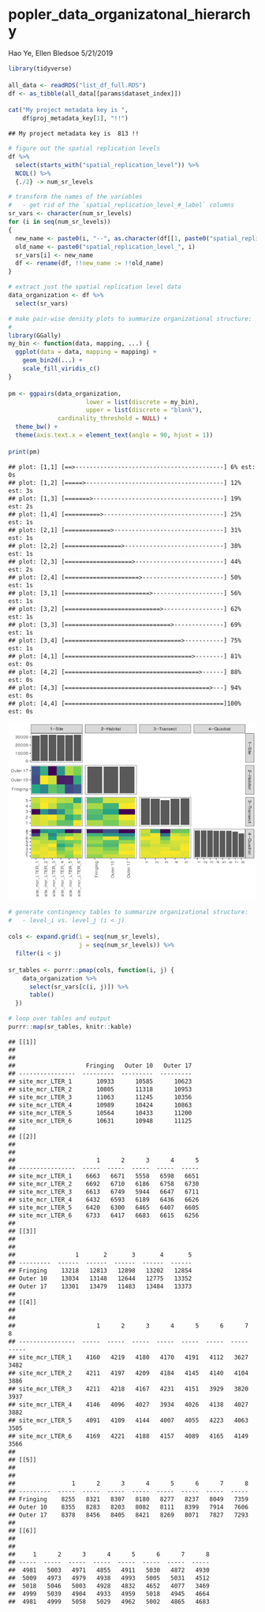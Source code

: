 popler\_data\_organizatonal\_hierarchy
================
Hao Ye, Ellen Bledsoe
5/21/2019

``` r
library(tidyverse)

all_data <- readRDS("list_df_full.RDS")
df <- as_tibble(all_data[[params$dataset_index]])

cat("My project metadata key is ", 
    df$proj_metadata_key[1], "!!")
```

    ## My project metadata key is  813 !!

``` r
# figure out the spatial replication levels
df %>% 
  select(starts_with("spatial_replication_level")) %>%
  NCOL() %>%
  {./2} -> num_sr_levels
```

``` r
# transform the names of the variables
#   - get rid of the `spatial_replication_level_#_label` columns
sr_vars <- character(num_sr_levels)
for (i in seq(num_sr_levels))
{
  new_name <- paste0(i, "--", as.character(df[[1, paste0("spatial_replication_level_", i, "_label")]]))
  old_name <- paste0("spatial_replication_level_", i)
  sr_vars[i] <- new_name
  df <- rename(df, !!new_name := !!old_name)
}
```

``` r
# extract just the spatial replication level data
data_organization <- df %>%
  select(sr_vars)
```

``` r
# make pair-wise density plots to summarize organizational structure:
# 
library(GGally)
my_bin <- function(data, mapping, ...) {
  ggplot(data = data, mapping = mapping) +
    geom_bin2d(...) +
    scale_fill_viridis_c()
}

pm <- ggpairs(data_organization, 
                      lower = list(discrete = my_bin), 
                      upper = list(discrete = "blank"), 
              cardinality_threshold = NULL) + 
  theme_bw() + 
  theme(axis.text.x = element_text(angle = 90, hjust = 1))

print(pm)
```

    ## plot: [1,1] [==>------------------------------------------] 6% est: 0s
    ## plot: [1,2] [=====>---------------------------------------] 12% est: 3s
    ## plot: [1,3] [=======>-------------------------------------] 19% est: 2s
    ## plot: [1,4] [==========>----------------------------------] 25% est: 1s
    ## plot: [2,1] [=============>-------------------------------] 31% est: 1s
    ## plot: [2,2] [================>----------------------------] 38% est: 1s
    ## plot: [2,3] [===================>-------------------------] 44% est: 2s
    ## plot: [2,4] [=====================>-----------------------] 50% est: 1s
    ## plot: [3,1] [========================>--------------------] 56% est: 1s
    ## plot: [3,2] [===========================>-----------------] 62% est: 1s
    ## plot: [3,3] [==============================>--------------] 69% est: 1s
    ## plot: [3,4] [=================================>-----------] 75% est: 1s
    ## plot: [4,1] [====================================>--------] 81% est: 0s
    ## plot: [4,2] [======================================>------] 88% est: 0s
    ## plot: [4,3] [=========================================>---] 94% est: 0s
    ## plot: [4,4] [=============================================]100% est: 0s

![](data_report-131_files/figure-markdown_github/unnamed-chunk-5-1.png)

``` r
# generate contingency tables to summarize organizational structure:
#   - level_i vs. level_j (i < j)

cols <- expand.grid(i = seq(num_sr_levels), 
                    j = seq(num_sr_levels)) %>%
  filter(i < j)

sr_tables <- purrr::pmap(cols, function(i, j) {
    data_organization %>%
      select(sr_vars[c(i, j)]) %>%
      table()
  })
```

``` r
# loop over tables and output
purrr::map(sr_tables, knitr::kable)
```

    ## [[1]]
    ## 
    ## 
    ##                    Fringing   Outer 10   Outer 17
    ## ----------------  ---------  ---------  ---------
    ## site_mcr_LTER_1       10933      10585      10623
    ## site_mcr_LTER_2       10805      11318      10953
    ## site_mcr_LTER_3       11063      11245      10356
    ## site_mcr_LTER_4       10989      10424      10863
    ## site_mcr_LTER_5       10564      10433      11200
    ## site_mcr_LTER_6       10631      10948      11125
    ## 
    ## [[2]]
    ## 
    ## 
    ##                       1      2      3      4      5
    ## ----------------  -----  -----  -----  -----  -----
    ## site_mcr_LTER_1    6663   6671   5558   6598   6651
    ## site_mcr_LTER_2    6692   6710   6186   6758   6730
    ## site_mcr_LTER_3    6613   6749   5944   6647   6711
    ## site_mcr_LTER_4    6432   6593   6189   6436   6626
    ## site_mcr_LTER_5    6420   6300   6465   6407   6605
    ## site_mcr_LTER_6    6733   6417   6683   6615   6256
    ## 
    ## [[3]]
    ## 
    ## 
    ##                 1       2       3       4       5
    ## ---------  ------  ------  ------  ------  ------
    ## Fringing    13218   12813   12898   13202   12854
    ## Outer 10    13034   13148   12644   12775   13352
    ## Outer 17    13301   13479   11483   13484   13373
    ## 
    ## [[4]]
    ## 
    ## 
    ##                       1      2      3      4      5      6      7      8
    ## ----------------  -----  -----  -----  -----  -----  -----  -----  -----
    ## site_mcr_LTER_1    4160   4219   4180   4170   4191   4112   3627   3482
    ## site_mcr_LTER_2    4211   4197   4209   4184   4145   4140   4104   3886
    ## site_mcr_LTER_3    4211   4218   4167   4231   4151   3929   3820   3937
    ## site_mcr_LTER_4    4146   4096   4027   3934   4026   4138   4027   3882
    ## site_mcr_LTER_5    4091   4109   4144   4007   4055   4223   4063   3505
    ## site_mcr_LTER_6    4169   4221   4188   4157   4089   4165   4149   3566
    ## 
    ## [[5]]
    ## 
    ## 
    ##                1      2      3      4      5      6      7      8
    ## ---------  -----  -----  -----  -----  -----  -----  -----  -----
    ## Fringing    8255   8321   8307   8180   8277   8237   8049   7359
    ## Outer 10    8355   8283   8203   8082   8111   8399   7914   7606
    ## Outer 17    8378   8456   8405   8421   8269   8071   7827   7293
    ## 
    ## [[6]]
    ## 
    ## 
    ##     1      2      3      4      5      6      7      8
    ## -----  -----  -----  -----  -----  -----  -----  -----
    ##  4981   5003   4971   4855   4911   5030   4872   4930
    ##  5009   4973   4979   4938   4993   5005   5031   4512
    ##  5018   5046   5003   4928   4832   4652   4077   3469
    ##  4999   5039   4904   4933   4959   5018   4945   4664
    ##  4981   4999   5058   5029   4962   5002   4865   4683
